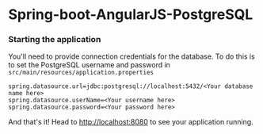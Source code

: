 # Spring-boot-AngularJS-PostgreSQL

### Starting the application

You'll need to provide connection credentials for the database. To do this is to set the PostgreSQL username and password in `src/main/resources/application.properties`

```
spring.datasource.url=jdbc:postgresql://localhost:5432/<Your database name here>
spring.datasource.userName=<Your username here>
spring.datasource.password=<Your password here>
```

And that's it! Head to <http://localhost:8080> to see your application running.

